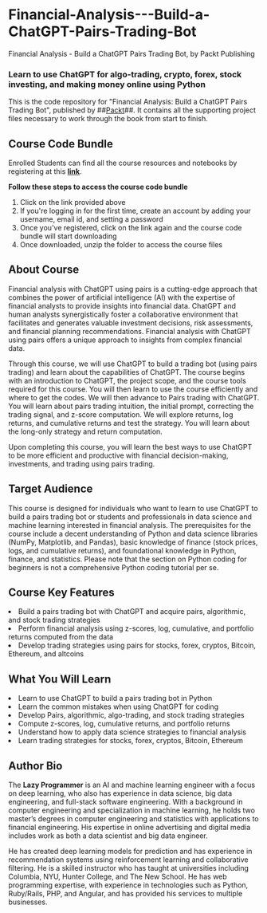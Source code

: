 # Financial-Analysis---Build-a-ChatGPT-Pairs-Trading-Bot
Financial Analysis - Build a ChatGPT Pairs Trading Bot, by Packt Publishing

### Learn to use ChatGPT for algo-trading, crypto, forex, stock investing, and making money online using Python

This is the code repository for "Financial Analysis: Build a ChatGPT Pairs Trading Bot", published by ##[Packt](--------------)##. It contains all the supporting project files necessary to work through the book from start to finish.

## Course Code Bundle

Enrolled Students can find all the course resources and notebooks by registering at this **[link](https://bit.ly/3A2C1HZ)**.

**Follow these steps to access the course code bundle**

1. Click on the link provided above
2. If you're logging in for the first time, create an account by adding your username, email id, and setting a password
3. Once you've registered, click on the link again and the course code bundle will start downloading
4. Once downloaded, unzip the folder to access the course files

## About Course



Financial analysis with ChatGPT using pairs is a cutting-edge approach that combines the power of artificial intelligence (AI) with the expertise of financial analysts to provide insights into financial data. ChatGPT and human analysts synergistically foster a collaborative environment that facilitates and generates valuable investment decisions, risk assessments, and financial planning recommendations. Financial analysis with ChatGPT using pairs offers a unique approach to insights from complex financial data.

Through this course, we will use ChatGPT to build a trading bot (using pairs trading) and learn about the capabilities of ChatGPT. The course begins with an introduction to ChatGPT, the project scope, and the course tools required for this course. You will then learn to use the course efficiently and where to get the codes. We will then advance to Pairs trading with ChatGPT. You will learn about pairs trading intuition, the initial prompt, correcting the trading signal, and z-score computation. We will explore returns, log returns, and cumulative returns and test the strategy. You will learn about the long-only strategy and return computation.

Upon completing this course, you will learn the best ways to use ChatGPT to be more efficient and productive with financial decision-making, investments, and trading using pairs trading.
## Target Audience
This course is designed for individuals who want to learn to use ChatGPT to build a pairs trading bot or students and professionals in data science and machine learning interested in financial analysis. The prerequisites for the course include a decent understanding of Python and data science libraries (NumPy, Matplotlib, and Pandas), basic knowledge of finance (stock prices, logs, and cumulative returns), and foundational knowledge in Python, finance, and statistics. Please note that the section on Python coding for beginners is not a comprehensive Python coding tutorial per se.

## Course Key Features

<li>Build a pairs trading bot with ChatGPT and acquire pairs, algorithmic, and stock trading strategies
<li>Perform financial analysis using z-scores, log, cumulative, and portfolio returns computed from the data
<li>Develop trading strategies using pairs for stocks, forex, cryptos, Bitcoin, Ethereum, and altcoins</li>

## What You Will Learn

<li>Learn to use ChatGPT to build a pairs trading bot in Python
<li>Learn the common mistakes when using ChatGPT for coding
<li>Develop Pairs, algorithmic, algo-trading, and stock trading strategies
<li>Compute z-scores, log, cumulative returns, and portfolio returns
<li>Understand how to apply data science strategies to financial analysis
<li>Learn trading strategies for stocks, forex, cryptos, Bitcoin, Ethereum</li>

## Author Bio
The **Lazy Programmer** is an AI and machine learning engineer with a focus on deep learning, who also has experience in data science, big data engineering, and full-stack software engineering. With a background in computer engineering and specialization in machine learning, he holds two master’s degrees in computer engineering and statistics with applications to financial engineering. His expertise in online advertising and digital media includes work as both a data scientist and big data engineer.  
  
He has created deep learning models for prediction and has experience in recommendation systems using reinforcement learning and collaborative filtering. He is a skilled instructor who has taught at universities including Columbia, NYU, Hunter College, and The New School. He has web programming expertise, with experience in technologies such as Python, Ruby/Rails, PHP, and Angular, and has provided his services to multiple businesses.
